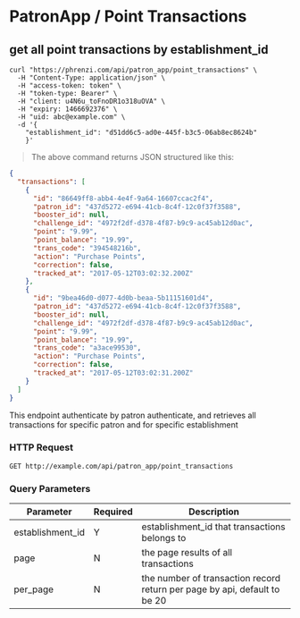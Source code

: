 # PatronApp / Point Transactions

## get all point transactions by establishment_id

```shell
curl "https://phrenzi.com/api/patron_app/point_transactions" \
  -H "Content-Type: application/json" \
  -H "access-token: token" \
  -H "token-type: Bearer" \
  -H "client: u4N6u_toFnoDR1o318uOVA" \
  -H "expiry: 1466692376" \
  -H "uid: abc@example.com" \
  -d '{
    "establishment_id": "d51dd6c5-ad0e-445f-b3c5-06ab8ec8624b"
    }'
```

> The above command returns JSON structured like this:

```json
{
  "transactions": [
    {
      "id": "86649ff8-abb4-4e4f-9a64-16607ccac2f4",
      "patron_id": "437d5272-e694-41cb-8c4f-12c0f37f3588",
      "booster_id": null,
      "challenge_id": "4972f2df-d378-4f87-b9c9-ac45ab12d0ac",
      "point": "9.99",
      "point_balance": "19.99",
      "trans_code": "394548216b",
      "action": "Purchase Points",
      "correction": false,
      "tracked_at": "2017-05-12T03:02:32.200Z"
    },
    {
      "id": "9bea46d0-d077-4d0b-beaa-5b11151601d4",
      "patron_id": "437d5272-e694-41cb-8c4f-12c0f37f3588",
      "booster_id": null,
      "challenge_id": "4972f2df-d378-4f87-b9c9-ac45ab12d0ac",
      "point": "9.99",
      "point_balance": "19.99",
      "trans_code": "a3ace99530",
      "action": "Purchase Points",
      "correction": false,
      "tracked_at": "2017-05-12T03:02:31.200Z"
    }
  ]
}
```

This endpoint authenticate by patron authenticate, and retrieves all transactions for specific patron and for specific establishment

### HTTP Request

`GET http://example.com/api/patron_app/point_transactions`

### Query Parameters

Parameter | Required | Description
--------- | ----------- | ----------
establishment_id | Y | establishment_id that transactions belongs to
page | N | the page results of all transactions
per_page | N | the number of transaction record return per page by api, default to be 20
